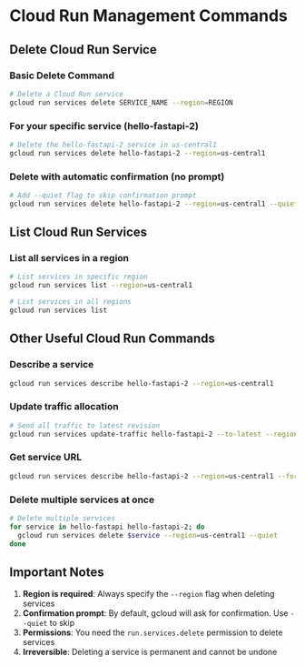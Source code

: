 # Cloud Run Management Commands

## Delete Cloud Run Service

### Basic Delete Command
```bash
# Delete a Cloud Run service
gcloud run services delete SERVICE_NAME --region=REGION
```

### For your specific service (hello-fastapi-2)
```bash
# Delete the hello-fastapi-2 service in us-central1
gcloud run services delete hello-fastapi-2 --region=us-central1
```

### Delete with automatic confirmation (no prompt)
```bash
# Add --quiet flag to skip confirmation prompt
gcloud run services delete hello-fastapi-2 --region=us-central1 --quiet
```

## List Cloud Run Services

### List all services in a region
```bash
# List services in specific region
gcloud run services list --region=us-central1

# List services in all regions
gcloud run services list
```

## Other Useful Cloud Run Commands

### Describe a service
```bash
gcloud run services describe hello-fastapi-2 --region=us-central1
```

### Update traffic allocation
```bash
# Send all traffic to latest revision
gcloud run services update-traffic hello-fastapi-2 --to-latest --region=us-central1
```

### Get service URL
```bash
gcloud run services describe hello-fastapi-2 --region=us-central1 --format='value(status.url)'
```

### Delete multiple services at once
```bash
# Delete multiple services
for service in hello-fastapi hello-fastapi-2; do
  gcloud run services delete $service --region=us-central1 --quiet
done
```

## Important Notes

1. **Region is required**: Always specify the `--region` flag when deleting services
2. **Confirmation prompt**: By default, gcloud will ask for confirmation. Use `--quiet` to skip
3. **Permissions**: You need the `run.services.delete` permission to delete services
4. **Irreversible**: Deleting a service is permanent and cannot be undone
